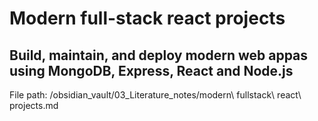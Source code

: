 # Modern full-stack react projects

## Build, maintain, and deploy modern web appas using MongoDB, Express, React and Node.js

File path: /obsidian_vault/03_Literature_notes/modern\ fullstack\ react\ projects.md